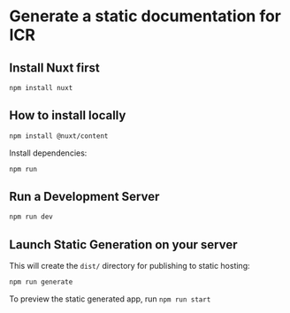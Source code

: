 # Generate a static documentation for ICR

## Install Nuxt first

```bash
npm install nuxt
```

## How to install locally

```bash
npm install @nuxt/content
```

Install dependencies:

```bash
npm run 
```

## Run a Development Server

```bash
npm run dev
```

## Launch Static Generation on your server

This will create the `dist/` directory for publishing to static hosting:

```bash
npm run generate
```

To preview the static generated app, run `npm run start`

